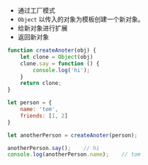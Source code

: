 + 通过工厂模式
+ `Object` 以传入的对象为模板创建一个新对象。
+ 给新对象进行扩展
+ 返回新对象

```js
function createAnoter(obj) {
    let clone = Object(obj)
    clone.say = function () {
        console.log('hi');
    }
    return clone;
}

let person = {
    name: 'tom',
    friends: [1, 2]
}

let anotherPerson = createAnoter(person);

anotherPerson.say();    // hi
console.log(anotherPerson.name);    // tom
```

